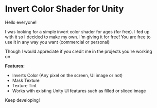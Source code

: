 # Invert Color Shader for Unity
Hello everyone!

I was looking for a simple invert color shader for ages (for free). I fed up with it so I decided to make my own.
I'm giving it for free! You are free to use it in any way you want (commercial or personal)

Though I would appreciate if you credit me in the projects you're working on

**Features:**
- Inverts Color (Any pixel on the screen, UI image or not)
- Mask Texture
- Texture Tint
- Works with existing Unity UI features such as filled or sliced image



Keep developing!
